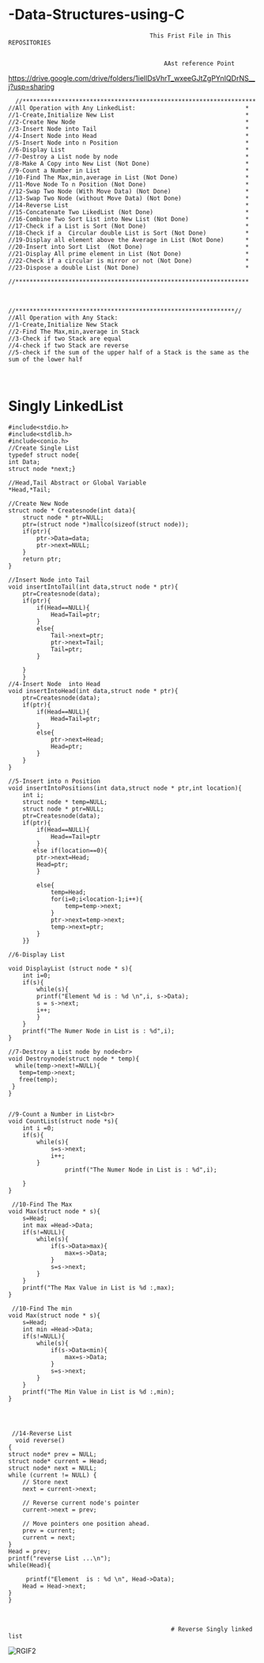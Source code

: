 # -Data-Structures-using-C

                                            This Frist File in This REPOSITORIES


                                                AAst reference Point
https://drive.google.com/drive/folders/1ieIlDsVhrT_wxeeGJtZgPYnIQDrNS__j?usp=sharing

	  //******************************************************************
    //All Operation with Any LinkedList:                               *  
    //1-Create,Initialize New List                                     *
    //2-Create New Node                                                *
    //3-Insert Node into Tail										   *
    //4-Insert Node into Head										   *
    //5-Insert Node into n Position									   *
    //6-Display List												   *
    //7-Destroy a List node by node									   *
    //8-Make A Copy into New List (Not Done)						   *
    //9-Count a Number in List  									   *
    //10-Find The Max,min,average in List (Not Done)				   *
    //11-Move Node To n Position (Not Done)							   *
    //12-Swap Two Node (With Move Data) (Not Done)					   *
    //13-Swap Two Node (without Move Data) (Not Done)				   *
    //14-Reverse List												   *
    //15-Concatenate Two LikedList (Not Done)						   *
    //16-Combine Two Sort List into New List (Not Done)				   *
    //17-Check if a List is Sort (Not Done)							   *
    //18-Check if a  Circular double List is Sort (Not Done)		   *
    //19-Display all element above the Average in List (Not Done) 	   *
    //20-Insert into Sort List  (Not Done)							   *
    //21-Display All prime element in List (Not Done)				   *
    //22-Check if a circular is mirror or not (Not Done)			   *
    //23-Dispose a double List (Not Done)							   *
		//******************************************************************

<br>


    //**************************************************************//
    //All Operation with Any Stack:
    //1-Create,Initialize New Stack
    //2-Find The Max,min,average in Stack
    //3-Check if two Stack are equal
    //4-check if two Stack are reverse
    //5-check if the sum of the upper half of a Stack is the same as the sum of the lower half

<br>









# Singly LinkedList
    #include<stdio.h>
    #include<stdlib.h>
    #include<conio.h>
    //Create Single List
    typedef struct node{
    int Data;
    struct node *next;}

    //Head,Tail Abstract or Global Variable
    *Head,*Tail;

    //Create New Node
    struct node * Createsnode(int data){
        struct node * ptr=NULL;
        ptr=(struct node *)mallco(sizeof(struct node));
        if(ptr){
            ptr->Data=data;
            ptr->next=NULL;
        }
        return ptr;
    }

    //Insert Node into Tail
    void insertIntoTail(int data,struct node * ptr){   
        ptr=Createsnode(data);
        if(ptr){
            if(Head==NULL){
                Head=Tail=ptr;
            }
            else{
                Tail->next=ptr;
                ptr->next=Tail;
                Tail=ptr;
            }
           
        }
        }
    //4-Insert Node  into Head
    void insertIntoHead(int data,struct node * ptr){
        ptr=Createsnode(data);
        if(ptr){
            if(Head==NULL){
                Head=Tail=ptr;
            }
            else{
                ptr->next=Head;
                Head=ptr;
            }
        }
    }

    //5-Insert into n Position
    void insertIntoPositions(int data,struct node * ptr,int location){
        int i;
        struct node * temp=NULL;
        struct node * ptr=NULL;
        ptr=Createsnode(data);
        if(ptr){
            if(Head==NULL){
                Head==Tail=ptr
            }
           else if(location==0){
            ptr->next=Head;
            Head=ptr;   
            }

            else{
                temp=Head;
                for(i=0;i<location-1;i++){
                    temp=temp->next;
                }
                ptr->next=temp->next;
                temp->next=ptr;
            }
        }}

    //6-Display List

    void DisplayList (struct node * s){
        int i=0;
        if(s){
            while(s){
            printf("Element %d is : %d \n",i, s->Data);
            s = s->next;
            i++;
            }
        }
        printf("The Numer Node in List is : %d",i);
    }

    //7-Destroy a List node by node<br>
    void Destroynode(struct node * temp){
      while(temp->next!=NULL){
       temp=temp->next;
       free(temp);
     }
    } 
    

    //9-Count a Number in List<br>
    void CountList(struct node *s){
        int i =0;
        if(s){
            while(s){
                s=s->next;
                i++;
            }
                    printf("The Numer Node in List is : %d",i);

        }
    }
     
     //10-Find The Max
    void Max(struct node * s){
        s=Head;
        int max =Head->Data;
        if(s!=NULL){
            while(s){
                if(s->Data>max){
                    max=s->Data;
                }
                s=s->next;
            }
        }
        printf("The Max Value in List is %d :,max);
    }

     //10-Find The min
    void Max(struct node * s){
        s=Head;
        int min =Head->Data;
        if(s!=NULL){
            while(s){
                if(s->Data<min){
                    max=s->Data;
                }
                s=s->next;
            }
        }
        printf("The Min Value in List is %d :,min);
    }




     //14-Reverse List
      void reverse()
    {
	struct node* prev = NULL;
	struct node* current = Head;
	struct node* next = NULL;
	while (current != NULL) {
		// Store next
		next = current->next;

		// Reverse current node's pointer
		current->next = prev;

		// Move pointers one position ahead.
		prev = current;
		current = next;
	}
	Head = prev;
	printf("reverse List ...\n");
    while(Head){

         printf("Element  is : %d \n", Head->Data);
		Head = Head->next;
    }
    } 







<Br>


                                                  # Reverse Singly linked list
                                                  
![RGIF2](https://user-images.githubusercontent.com/39864308/73269719-04617200-41e6-11ea-8cfc-00130779ddac.gif)
